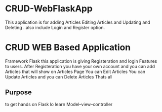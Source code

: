 # CRUD-WebFlaskApp
This application is for adding Articles Editing Articles and Updating and Deleting . also include Login and Register option.
# CRUD WEB Based Application

Framework Flask
this application is giving Registeration and login Features to users.
After Registeration you have your own account and you can add Articles that will show on Articles Page 
You can Edit Articles 
You can Update Articles 
and you can Delete Articles 
Thats all 

## Purpose 
to get hands on Flask  lo learn Model–view–controller 
